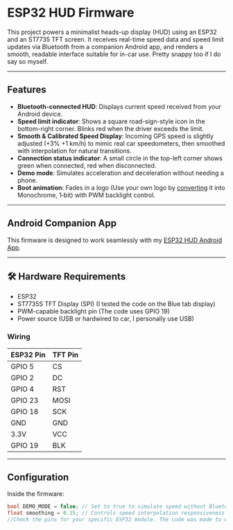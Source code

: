 # ESP32 HUD Firmware

This project powers a minimalist heads-up display (HUD) using an ESP32 and an ST7735 TFT screen. It receives real-time speed data and speed limit updates via Bluetooth from a companion Android app, and renders a smooth, readable interface suitable for in-car use. Pretty snappy too if I do say so myself.

---

## Features

- **Bluetooth-connected HUD**: Displays current speed received from your Android device.
- **Speed limit indicator**: Shows a square road-sign-style icon in the bottom-right corner. Blinks red when the driver exceeds the limit.
- **Smooth & Calibrated Speed Display**: Incoming GPS speed is slightly adjusted (+3% +1 km/h) to mimic real car speedometers, then smoothed with interpolation for natural transitions.
- **Connection status indicator**: A small circle in the top-left corner shows green when connected, red when disconnected.
- **Demo mode**: Simulates acceleration and deceleration without needing a phone.
- **Boot animation**: Fades in a logo (Use your own logo by [converting](https://javl.github.io/image2cpp/) it into Monochrome, 1‑bit) with PWM backlight control.

---

## Android Companion App

This firmware is designed to work seamlessly with my [ESP32 HUD Android App](https://github.com/karunish/esp32-hud-app).

---

## 🛠️ Hardware Requirements

- ESP32
- ST7735S TFT Display (SPI) (I tested the code on the Blue tab display)
- PWM-capable backlight pin (The code uses GPIO 19)
- Power source (USB or hardwired to car, I personally use USB)

### Wiring

| ESP32 Pin | TFT Pin     |
|-----------|-------------|
| GPIO 5    | CS          |
| GPIO 2    | DC          |
| GPIO 4    | RST         |
| GPIO 23   | MOSI        |
| GPIO 18   | SCK         |
| GND       | GND         |
| 3.3V      | VCC         |
| GPIO 19   | BLK         |

---

## Configuration

Inside the firmware:

```cpp
bool DEMO_MODE = false; // Set to true to simulate speed without Bluetooth, aka Demo Mode
float smoothing = 0.15; // Controls speed interpolation responsiveness
//Check the pins for your specific ESP32 module. The code was made to work on the ESP32 Dev Board
